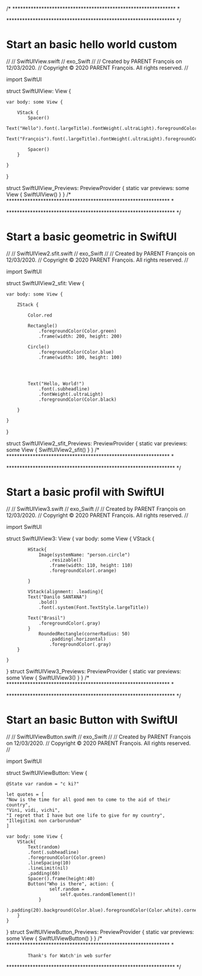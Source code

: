 /* ************************************************************** *
                                                                   
                                                                   
                                                                   
                                                                   
                                                                   
                                                                   
 **************************************************************** */


# Start an basic hello world custom
//
//  SwiftUIView.swift
//  exo_Swift
//
//  Created by PARENT François on 12/03/2020.
//  Copyright © 2020 PARENT François. All rights reserved.
//

import SwiftUI

struct SwiftUIView: View {
    
    var body: some View {
        
        VStack {
            Spacer()
            Text("Hello").font(.largeTitle).fontWeight(.ultraLight).foregroundColor(Color.orange).padding(1)
            Text("François").font(.largeTitle).fontWeight(.ultraLight).foregroundColor(Color.orange).multilineTextAlignment(.center).padding(50)
            
            Spacer()
        }
        
    }
}

struct SwiftUIView_Previews: PreviewProvider {
    static var previews: some View {
        SwiftUIView()
    }
}
/* ************************************************************** *
                                                                   
                                                                   
                                                                   
                                                                   
                                                                   
                                                                   
 **************************************************************** */


# Start a basic geometric in SwiftUI
//
//  SwiftUIView2.sfit.swift
//  exo_Swift
//
//  Created by PARENT François on 12/03/2020.
//  Copyright © 2020 PARENT François. All rights reserved.
//

import SwiftUI

struct SwiftUIView2_sfit: View {
    
    
    var body: some View {
        
        ZStack {
            
            Color.red
            
            Rectangle()
                .foregroundColor(Color.green)
                .frame(width: 200, height: 200)

            Circle()
                .foregroundColor(Color.blue)
                .frame(width: 100, height: 100)

            
            
                
            Text("Hello, World!")
                .font(.subheadline)
                .fontWeight(.ultraLight)
                .foregroundColor(Color.black)
            
        }
        
    }
}

struct SwiftUIView2_sfit_Previews: PreviewProvider {
    static var previews: some View {
        SwiftUIView2_sfit()
    }
}
/* ************************************************************** *
                                                                   
                                                                   
                                                                   
                                                                   
                                                                   
                                                                   
 **************************************************************** */

# Start a basic profil with SwiftUI


//
//  SwiftUIView3.swift
//  exo_Swift
//
//  Created by PARENT François on 12/03/2020.
//  Copyright © 2020 PARENT François. All rights reserved.
//

import SwiftUI

struct SwiftUIView3: View {
    var body: some View {
        VStack {

            HStack{
                Image(systemName: "person.circle")
                    .resizable()
                    .frame(width: 110, height: 110)
                    .foregroundColor(.orange)
                
            }
            
            VStack(alignment: .leading){
            Text("Danilo SANTANA")
                .bold()
                .font(.system(Font.TextStyle.largeTitle))
                
            Text("Brasil")
                .foregroundColor(.gray)
            }
                RoundedRectangle(cornerRadius: 50)
                    .padding(.horizontal)
                    .foregroundColor(.gray)
        }
            
    }
        

}
struct SwiftUIView3_Previews: PreviewProvider {
    static var previews: some View {
        SwiftUIView3()
    }
}
/* ************************************************************** *
                                                                   
                                                                   
                                                                   
                                                                   
                                                                   
                                                                   
 **************************************************************** */

# Start an basic Button with SwiftUI



//
//  SwiftUIViewButton.swift
//  exo_Swift
//
//  Created by PARENT François on 12/03/2020.
//  Copyright © 2020 PARENT François. All rights reserved.
//

import SwiftUI

struct SwiftUIViewButton: View {
    
    
    @State var random = "c ki?"
    
    let quotes = [
    "Now is the time for all good men to come to the aid of their country",
    "Vini, vidi, vichi",
    "I regret that I have but one life to give for my country",
    "Illegitimi non carborundum"
    ]
    
    var body: some View {
        VStack{
            Text(random)
            .font(.subheadline)
            .foregroundColor(Color.green)
            .lineSpacing(10)
            .lineLimit(nil)
            .padding(60)
            Spacer().frame(height:40)
            Button("Who is there", action: {
                    self.random =
                        self.quotes.randomElement()!
                }
                ).padding(20).background(Color.blue).foregroundColor(Color.white).cornerRadius(20)
        }
    }
    

}
struct SwiftUIViewButton_Previews: PreviewProvider {
    static var previews: some View {
        SwiftUIViewButton()
    }
}
/* ************************************************************** *
                                                                   
                                                                   
            Thank's for Watch'in web surfer                                             
                                                                   
                                                                   
                                                                   
 **************************************************************** */

